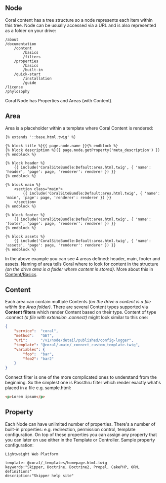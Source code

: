 ## Node

Coral content has a tree structure so a node represents each item within this tree. Node can be usually accessed via a URL and is also represented as a folder on your drive:

```
/about
/documentation
    /content
        /basics
        /filters
    /properties
        /basics
        /built-in
    /quick-start
        /installation
        /guide
/license
/phylosophy
```

Coral Node has Properties and Areas (with Content).

## Area

Area is a placeholder within a template where Coral Content is rendered:

```twig
{% extends '::base.html.twig' %}

{% block title %}{{ page.node.name }}{% endblock %}
{% block description %}{{ page.node.getProperty('meta_description') }}{% endblock %}

{% block header %}
    {{ include('CoralSiteBundle:Default:area.html.twig', { 'name': 'header', 'page': page, 'renderer': renderer }) }}
{% endblock %}

{% block main %}
    <section class="main">
        {{ include('CoralSiteBundle:Default:area.html.twig', { 'name': 'main', 'page': page, 'renderer': renderer }) }}
    </section>
{% endblock %}

{% block footer %}
    {{ include('CoralSiteBundle:Default:area.html.twig', { 'name': 'footer', 'page': page, 'renderer': renderer }) }}
{% endblock %}

{% block assets %}
    {{ include('CoralSiteBundle:Default:area.html.twig', { 'name': 'assets', 'page': page, 'renderer': renderer }) }}
{% endblock %}
```

In the above example you can see 4 areas defined: header, main, footer and assets. Naming of area tells Coral where to look for content in the structure _(on the drive area is a folder where content is stored)_. More about this in [Content/Basics](/documentation/content/basics).

## Content

Each area can contain multiple Contents _(on the drive a content is a file within the Area folder)_. There are several Content types supported via **Content filters** which render Content based on their type. Content of type .connect _(a file with extension .connect)_ might look similar to this one:

```json
{
    "service":  "coral",
    "method":   "GET",
    "uri":      "/v1/node/detail/published/config-logger",
    "template": "@coral/.main/_connect_custom_template.twig",
    "variables": {
        "foo":  "bar",
        "foo2": "bar2"
    }
}
```

Connect filter is one of the more complicated ones to understand from the beginning. So the simplest one is Passthru filter which render exactly what's placed in a file e.g. sample.html:

```html
<p>Lorem ipsum</p>
```

## Property

Each Node can have unlimited number of properties. There's a number of built-in properties: e.g. redirection, permission control, template configuration. On top of these properties you can assign any property that you can later on use either in the Template or Controller. Sample property configuration:

```text
Lightweight Web Platform

template: @coral/_templates/homepage.html.twig
keywords:"Skipper, Doctrine, Doctrine2, Propel, CakePHP, ORM, definitions"
description:"Skipper help site"
```